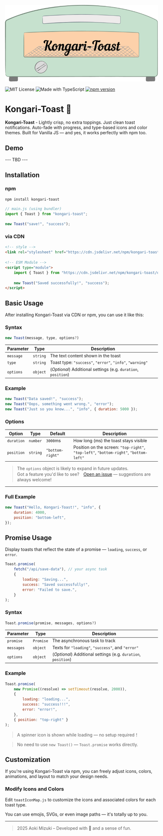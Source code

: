 <p align="center">
<img src="toaster.png" alt="toaster_image"/>
</p>

![MIT License](https://img.shields.io/badge/license-MIT-green.svg)
![Made with TypeScript](https://img.shields.io/badge/TypeScript-checked-blue.svg)
[![npm version](https://img.shields.io/npm/v/kongari-toast.svg)](https://www.npmjs.com/package/kongari-toast)

# Kongari-Toast 🍞

**Kongari-Toast** - Lightly crisp, no extra toppings. Just clean toast notifications. Auto-fade with progress, and type-based icons and color themes.
Built for Vanilla JS — and yes, it works perfectly with npm too.

## Demo

--- TBD ---

## Installation

### npm

```bash
npm install kongari-toast
```

```js
// main.js (using bundler)
import { Toast } from "kongari-toast";

new Toast("save!", "success");
```

### via CDN

```html
<!-- style -->
<link rel="stylesheet" href="https://cdn.jsdelivr.net/npm/kongari-toast/dist/toast.css" />

<!-- ESM Module -->
<script type="module">
    import { Toast } from "https://cdn.jsdelivr.net/npm/kongari-toast/dist/toast.js";

    new Toast("Saved successfully!", "success");
</script>
```

## Basic Usage

After installing Kongari-Toast via CDN or npm, you can use it like this:

### Syntax

```js
new Toast(message, type, options?)
```

| Parameter | Type     | Description                                                    |
| --------- | -------- | -------------------------------------------------------------- |
| `message` | `string` | The text content shown in the toast                            |
| `type`    | `string` | Toast type: `"success"`, `"error"`, `"info"`, `"warning"`      |
| `options` | `object` | (_Optional_) Additional settings (e.g. `duration`, `position`) |

### Example

```js
new Toast("Data saved!", "success");
new Toast("Oops, something went wrong.", "error");
new Toast("Just so you know...", "info", { duration: 5000 });
```

### Options

| Option     | Type     | Default          | Description                                                                            |
| ---------- | -------- | ---------------- | -------------------------------------------------------------------------------------- |
| `duration` | `number` | `3000`ms         | How long (ms) the toast stays visible                                                  |
| `position` | `string` | `"bottom-right"` | Position on the screen: `"top-right"`, `"top-left"`, `"bottom-right"`, `"bottom-left"` |

> The `options` object is likely to expand in future updates.  
> Got a feature you'd like to see?　[Open an issue](https://github.com/4okimi7uki/kongari-toast/issues) — suggestions are always welcome!

---

### Full Example

```js
new Toast("Hello, Kongari-Toast!", "info", {
    duration: 4000,
    position: "bottom-left",
});
```

## Promise Usage

Display toasts that reflect the state of a promise — `loading`, `success`, or `error`.

```js
Toast.promise(
    fetch("/api/save-data"), // your async task
    {
        loading: "Saving...",
        success: "Saved successfully!",
        error: "Failed to save.",
    }
);
```

### Syntax

```js
Toast.promise(promise, messages, options?)
```

| Parameter  | Type      | Description                                                    |
| ---------- | --------- | -------------------------------------------------------------- |
| `promise`  | `Promise` | The asynchronous task to track                                 |
| `messages` | `object`  | Texts for `"loading"`, `"success"`, and `"error"`              |
| `options`  | `object`  | (_Optional_) Additional settings (e.g. `duration`, `position`) |

### Example

```js
Toast.promise(
    new Promise((resolve) => setTimeout(resolve, 2000)),
    {
        loading: "loading...",
        success: "success!!!",
        error: "error!",
    },
    { position: "top-right" }
);
```

> A spinner icon is shown while loading — no setup required！

> No need to use `new Toast()` — `Toast.promise` works directly.

## Customization

If you're using Kongari-Toast via npm, you can freely adjust icons, colors, animations, and layout to match your design needs.

### Modify Icons and Colors

Edit `toastIconMap.js` to customize the icons and associated colors for each toast type.

You can use emojis, SVGs, or even image paths — it's totally up to you.

---

> 2025 Aoki Mizuki – Developed with 🍭 and a sense of fun.
